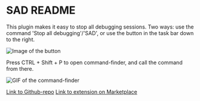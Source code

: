 # SAD README

This plugin makes it easy to stop all debugging sessions. Two ways: use the command 'Stop all debugging'/'SAD', or use the button in the task bar down to the right.

![Image of the button](https://i.imgur.com/PbZtyJh.png)

Press CTRL + Shift + P to open command-finder, and call the command from there.

![GIF of the command-finder](https://i.gyazo.com/1d24b2125773f8322ee96dd1545d17d4.gif)

[Link to Github-repo](https://github.com/SimenRom/Stop-all-debugging-VSCode)
[Link to extension on Marketplace](https://marketplace.visualstudio.com/items?itemName=SimenRom.SAD)
